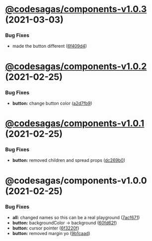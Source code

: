 # [@codesagas/components-v1.0.3](https://github.com/codesagas/codesagas-app/compare/@codesagas/components-v1.0.2...@codesagas/components-v1.0.3) (2021-03-03)


### Bug Fixes

* made the button different ([6f409d4](https://github.com/codesagas/codesagas-app/commit/6f409d4d135f934d506e2f2a672de33647bb544f))

# [@codesagas/components-v1.0.2](https://github.com/codesagas/codesagas-app/compare/@codesagas/components-v1.0.1...@codesagas/components-v1.0.2) (2021-02-25)


### Bug Fixes

* **button:** change button color ([a2d7fb9](https://github.com/codesagas/codesagas-app/commit/a2d7fb91cb09c84121db7c8a8b994c703df157ac))

# [@codesagas/components-v1.0.1](https://github.com/codesagas/codesagas-app/compare/@codesagas/components-v1.0.0...@codesagas/components-v1.0.1) (2021-02-25)


### Bug Fixes

* **button:** removed children and spread props ([dc269b0](https://github.com/codesagas/codesagas-app/commit/dc269b0b72832799ee9fea4438e92e64e34f43a6))

# @codesagas/components-v1.0.0 (2021-02-25)


### Bug Fixes

* **all:** changed names so this can be a real playground ([7acf671](https://github.com/codesagas/codesagas-app/commit/7acf67129baf67b56fef4134b09c3644f87b1d47))
* **button:** backgroundColor -> background ([60fd62f](https://github.com/codesagas/codesagas-app/commit/60fd62fd92fa3b037a9eed89eaef7a5c57be102d))
* **button:** cursor pointer ([6f3220f](https://github.com/codesagas/codesagas-app/commit/6f3220f01fd6ad49deac64ff6187283788bd2873))
* **button:** removed margin yo ([9b1caad](https://github.com/codesagas/codesagas-app/commit/9b1caad182219133f899ac3382279c224dbc5e0a))
